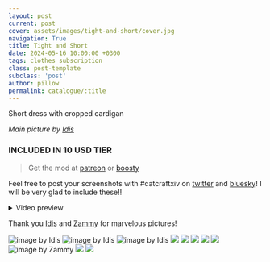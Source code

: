 ```yaml
---
layout: post
current: post
cover: assets/images/tight-and-short/cover.jpg
navigation: True
title: Tight and Short
date: 2024-05-16 10:00:00 +0300
tags: clothes subscription
class: post-template
subclass: 'post'
author: pillow
permalink: catalogue/:title
---
```


Short dress with cropped cardigan

*Main picture by [Idis](https://x.com/idisxiv)*

### INCLUDED IN 10 USD TIER

> Get the mod at [patreon](https://www.patreon.com/posts/tight-short-may-104384791?utm_medium=clipboard_copy&utm_source=copyLink&utm_campaign=postshare_creator&utm_content=join_link) or [boosty](https://boosty.to/miaumori/posts/7094a046-5bf5-42f2-8131-e97c8dccd30e?share=post_link)

Feel free to post your screenshots with #catcraftxiv on [twitter](https://x.com/hashtag/catcraftxiv?src=hashtag_click) and [bluesky](https://bsky.app/hashtag/catcraftxiv)! I will be very glad to include these!!

<details>
  <summary>Video preview</summary>
  <iframe src="https://www.youtube.com/embed/V2YsVmyHrE0" width="720" height="405" frameborder="0" webkitallowfullscreen mozallowfullscreen allowfullscreen></iframe>
</details>

Thank you [Idis](https://x.com/idisxiv) and [Zammy](https://x.com/Emblem13235) for marvelous pictures!

<img src="https://catcraftxiv.github.io/web/assets/img/gallery/ffxiv-dx11-2024-05-16-18-22-15_c.jpg" title="image by Idis"/>
<img src="https://catcraftxiv.github.io/web/assets/img/gallery/GU4ScdOXAAIC-27.jpg" title="image by Idis"/>
<img src="/assets/images/tight-and-short/cover.jpg" title="image by Idis"/>
<img src="/assets/images/tight-and-short/pic1.jpg"/>
<img src="/assets/images/tight-and-short/pic2.jpg"/>
<img src="/assets/images/tight-and-short/pic3.jpg"/>
<img src="/assets/images/tight-and-short/pic4.jpg"/>
<img src="/assets/images/tight-and-short/pic5.jpg"/>
<img src="/assets/images/tight-and-short/Zamira561.jpg" title="image by Zammy"/>
<img src="/assets/images/tight-and-short/pic6.jpg"/>
<img src="/assets/images/tight-and-short/pic7.jpg"/>